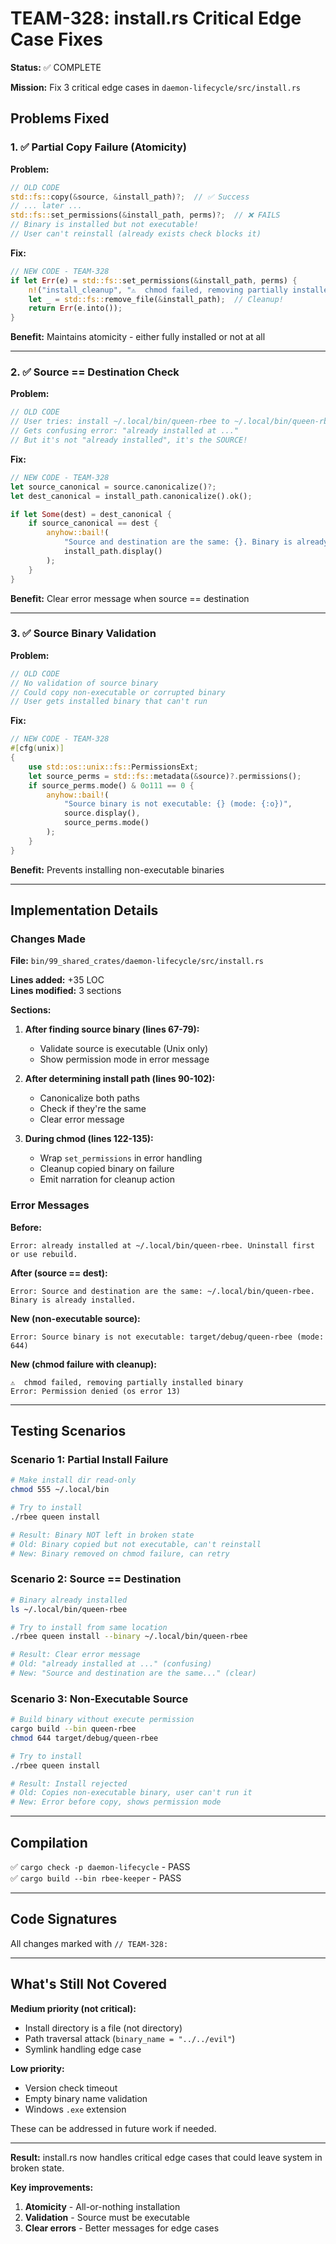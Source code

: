# TEAM-328: install.rs Critical Edge Case Fixes

**Status:** ✅ COMPLETE

**Mission:** Fix 3 critical edge cases in `daemon-lifecycle/src/install.rs`

## Problems Fixed

### 1. ✅ Partial Copy Failure (Atomicity)

**Problem:**
```rust
// OLD CODE
std::fs::copy(&source, &install_path)?;  // ✅ Success
// ... later ...
std::fs::set_permissions(&install_path, perms)?;  // ❌ FAILS
// Binary is installed but not executable!
// User can't reinstall (already exists check blocks it)
```

**Fix:**
```rust
// NEW CODE - TEAM-328
if let Err(e) = std::fs::set_permissions(&install_path, perms) {
    n!("install_cleanup", "⚠️  chmod failed, removing partially installed binary");
    let _ = std::fs::remove_file(&install_path);  // Cleanup!
    return Err(e.into());
}
```

**Benefit:** Maintains atomicity - either fully installed or not at all

---

### 2. ✅ Source == Destination Check

**Problem:**
```rust
// OLD CODE
// User tries: install ~/.local/bin/queen-rbee to ~/.local/bin/queen-rbee
// Gets confusing error: "already installed at ..."
// But it's not "already installed", it's the SOURCE!
```

**Fix:**
```rust
// NEW CODE - TEAM-328
let source_canonical = source.canonicalize()?;
let dest_canonical = install_path.canonicalize().ok();

if let Some(dest) = dest_canonical {
    if source_canonical == dest {
        anyhow::bail!(
            "Source and destination are the same: {}. Binary is already installed.",
            install_path.display()
        );
    }
}
```

**Benefit:** Clear error message when source == destination

---

### 3. ✅ Source Binary Validation

**Problem:**
```rust
// OLD CODE
// No validation of source binary
// Could copy non-executable or corrupted binary
// User gets installed binary that can't run
```

**Fix:**
```rust
// NEW CODE - TEAM-328
#[cfg(unix)]
{
    use std::os::unix::fs::PermissionsExt;
    let source_perms = std::fs::metadata(&source)?.permissions();
    if source_perms.mode() & 0o111 == 0 {
        anyhow::bail!(
            "Source binary is not executable: {} (mode: {:o})",
            source.display(),
            source_perms.mode()
        );
    }
}
```

**Benefit:** Prevents installing non-executable binaries

---

## Implementation Details

### Changes Made

**File:** `bin/99_shared_crates/daemon-lifecycle/src/install.rs`

**Lines added:** +35 LOC  
**Lines modified:** 3 sections

**Sections:**

1. **After finding source binary (lines 67-79):**
   - Validate source is executable (Unix only)
   - Show permission mode in error message

2. **After determining install path (lines 90-102):**
   - Canonicalize both paths
   - Check if they're the same
   - Clear error message

3. **During chmod (lines 122-135):**
   - Wrap `set_permissions` in error handling
   - Cleanup copied binary on failure
   - Emit narration for cleanup action

### Error Messages

**Before:**
```
Error: already installed at ~/.local/bin/queen-rbee. Uninstall first or use rebuild.
```

**After (source == dest):**
```
Error: Source and destination are the same: ~/.local/bin/queen-rbee. Binary is already installed.
```

**New (non-executable source):**
```
Error: Source binary is not executable: target/debug/queen-rbee (mode: 644)
```

**New (chmod failure with cleanup):**
```
⚠️  chmod failed, removing partially installed binary
Error: Permission denied (os error 13)
```

---

## Testing Scenarios

### Scenario 1: Partial Install Failure
```bash
# Make install dir read-only
chmod 555 ~/.local/bin

# Try to install
./rbee queen install

# Result: Binary NOT left in broken state
# Old: Binary copied but not executable, can't reinstall
# New: Binary removed on chmod failure, can retry
```

### Scenario 2: Source == Destination
```bash
# Binary already installed
ls ~/.local/bin/queen-rbee

# Try to install from same location
./rbee queen install --binary ~/.local/bin/queen-rbee

# Result: Clear error message
# Old: "already installed at ..." (confusing)
# New: "Source and destination are the same..." (clear)
```

### Scenario 3: Non-Executable Source
```bash
# Build binary without execute permission
cargo build --bin queen-rbee
chmod 644 target/debug/queen-rbee

# Try to install
./rbee queen install

# Result: Install rejected
# Old: Copies non-executable binary, user can't run it
# New: Error before copy, shows permission mode
```

---

## Compilation

✅ `cargo check -p daemon-lifecycle` - PASS  
✅ `cargo build --bin rbee-keeper` - PASS

---

## Code Signatures

All changes marked with `// TEAM-328:`

---

## What's Still Not Covered

**Medium priority (not critical):**
- Install directory is a file (not directory)
- Path traversal attack (`binary_name = "../../evil"`)
- Symlink handling edge case

**Low priority:**
- Version check timeout
- Empty binary name validation
- Windows `.exe` extension

These can be addressed in future work if needed.

---

**Result:** install.rs now handles critical edge cases that could leave system in broken state.

**Key improvements:**
1. **Atomicity** - All-or-nothing installation
2. **Validation** - Source must be executable
3. **Clear errors** - Better messages for edge cases
